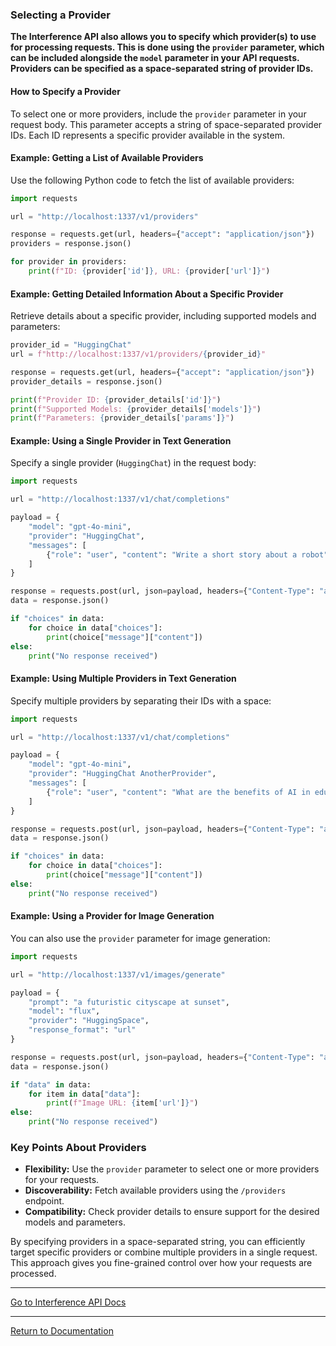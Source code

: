 
### Selecting a Provider

**The Interference API also allows you to specify which provider(s) to use for processing requests. This is done using the `provider` parameter, which can be included alongside the `model` parameter in your API requests. Providers can be specified as a space-separated string of provider IDs.**

#### How to Specify a Provider

To select one or more providers, include the `provider` parameter in your request body. This parameter accepts a string of space-separated provider IDs. Each ID represents a specific provider available in the system.

#### Example: Getting a List of Available Providers

Use the following Python code to fetch the list of available providers:

```python
import requests

url = "http://localhost:1337/v1/providers"

response = requests.get(url, headers={"accept": "application/json"})
providers = response.json()

for provider in providers:
    print(f"ID: {provider['id']}, URL: {provider['url']}")
```

#### Example: Getting Detailed Information About a Specific Provider

Retrieve details about a specific provider, including supported models and parameters:

```python
provider_id = "HuggingChat"
url = f"http://localhost:1337/v1/providers/{provider_id}"

response = requests.get(url, headers={"accept": "application/json"})
provider_details = response.json()

print(f"Provider ID: {provider_details['id']}")
print(f"Supported Models: {provider_details['models']}")
print(f"Parameters: {provider_details['params']}")
```

#### Example: Using a Single Provider in Text Generation

Specify a single provider (`HuggingChat`) in the request body:

```python
import requests

url = "http://localhost:1337/v1/chat/completions"

payload = {
    "model": "gpt-4o-mini",
    "provider": "HuggingChat",
    "messages": [
        {"role": "user", "content": "Write a short story about a robot"}
    ]
}

response = requests.post(url, json=payload, headers={"Content-Type": "application/json"})
data = response.json()

if "choices" in data:
    for choice in data["choices"]:
        print(choice["message"]["content"])
else:
    print("No response received")
```

#### Example: Using Multiple Providers in Text Generation

Specify multiple providers by separating their IDs with a space:

```python
import requests

url = "http://localhost:1337/v1/chat/completions"

payload = {
    "model": "gpt-4o-mini",
    "provider": "HuggingChat AnotherProvider",
    "messages": [
        {"role": "user", "content": "What are the benefits of AI in education?"}
    ]
}

response = requests.post(url, json=payload, headers={"Content-Type": "application/json"})
data = response.json()

if "choices" in data:
    for choice in data["choices"]:
        print(choice["message"]["content"])
else:
    print("No response received")
```

#### Example: Using a Provider for Image Generation

You can also use the `provider` parameter for image generation:

```python
import requests

url = "http://localhost:1337/v1/images/generate"

payload = {
    "prompt": "a futuristic cityscape at sunset",
    "model": "flux",
    "provider": "HuggingSpace",
    "response_format": "url"
}

response = requests.post(url, json=payload, headers={"Content-Type": "application/json"})
data = response.json()

if "data" in data:
    for item in data["data"]:
        print(f"Image URL: {item['url']}")
else:
    print("No response received")
```

### Key Points About Providers
- **Flexibility:** Use the `provider` parameter to select one or more providers for your requests.
- **Discoverability:** Fetch available providers using the `/providers` endpoint.
- **Compatibility:** Check provider details to ensure support for the desired models and parameters.

By specifying providers in a space-separated string, you can efficiently target specific providers or combine multiple providers in a single request. This approach gives you fine-grained control over how your requests are processed.


---

[Go to Interference API Docs](docs/interference-api)

---

[Return to Documentation](/docs/main)